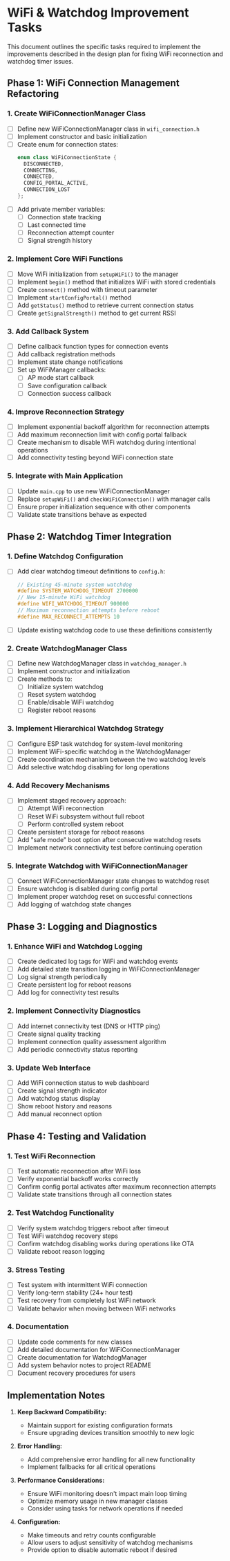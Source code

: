 # WiFi & Watchdog Improvement Tasks

This document outlines the specific tasks required to implement the improvements described in the design plan for fixing WiFi reconnection and watchdog timer issues.

## Phase 1: WiFi Connection Management Refactoring

### 1. Create WiFiConnectionManager Class
- [ ] Define new WiFiConnectionManager class in `wifi_connection.h`
- [ ] Implement constructor and basic initialization
- [ ] Create enum for connection states:
  ```cpp
  enum class WiFiConnectionState {
    DISCONNECTED,
    CONNECTING,
    CONNECTED,
    CONFIG_PORTAL_ACTIVE,
    CONNECTION_LOST
  };
  ```
- [ ] Add private member variables:
  - [ ] Connection state tracking
  - [ ] Last connected time
  - [ ] Reconnection attempt counter
  - [ ] Signal strength history

### 2. Implement Core WiFi Functions
- [ ] Move WiFi initialization from `setupWiFi()` to the manager
- [ ] Implement `begin()` method that initializes WiFi with stored credentials
- [ ] Create `connect()` method with timeout parameter
- [ ] Implement `startConfigPortal()` method
- [ ] Add `getStatus()` method to retrieve current connection status
- [ ] Create `getSignalStrength()` method to get current RSSI

### 3. Add Callback System
- [ ] Define callback function types for connection events
- [ ] Add callback registration methods
- [ ] Implement state change notifications
- [ ] Set up WiFiManager callbacks:
  - [ ] AP mode start callback
  - [ ] Save configuration callback
  - [ ] Connection success callback

### 4. Improve Reconnection Strategy
- [ ] Implement exponential backoff algorithm for reconnection attempts
- [ ] Add maximum reconnection limit with config portal fallback
- [ ] Create mechanism to disable WiFi watchdog during intentional operations
- [ ] Add connectivity testing beyond WiFi connection state

### 5. Integrate with Main Application
- [ ] Update `main.cpp` to use new WiFiConnectionManager
- [ ] Replace `setupWiFi()` and `checkWiFiConnection()` with manager calls
- [ ] Ensure proper initialization sequence with other components
- [ ] Validate state transitions behave as expected

## Phase 2: Watchdog Timer Integration

### 1. Define Watchdog Configuration
- [ ] Add clear watchdog timeout definitions to `config.h`:
  ```cpp
  // Existing 45-minute system watchdog
  #define SYSTEM_WATCHDOG_TIMEOUT 2700000 
  // New 15-minute WiFi watchdog
  #define WIFI_WATCHDOG_TIMEOUT 900000 
  // Maximum reconnection attempts before reboot
  #define MAX_RECONNECT_ATTEMPTS 10
  ```
- [ ] Update existing watchdog code to use these definitions consistently

### 2. Create WatchdogManager Class
- [ ] Define new WatchdogManager class in `watchdog_manager.h`
- [ ] Implement constructor and initialization
- [ ] Create methods to:
  - [ ] Initialize system watchdog
  - [ ] Reset system watchdog
  - [ ] Enable/disable WiFi watchdog
  - [ ] Register reboot reasons

### 3. Implement Hierarchical Watchdog Strategy
- [ ] Configure ESP task watchdog for system-level monitoring
- [ ] Implement WiFi-specific watchdog in the WatchdogManager
- [ ] Create coordination mechanism between the two watchdog levels
- [ ] Add selective watchdog disabling for long operations

### 4. Add Recovery Mechanisms
- [ ] Implement staged recovery approach:
  - [ ] Attempt WiFi reconnection
  - [ ] Reset WiFi subsystem without full reboot
  - [ ] Perform controlled system reboot
- [ ] Create persistent storage for reboot reasons
- [ ] Add "safe mode" boot option after consecutive watchdog resets
- [ ] Implement network connectivity test before continuing operation

### 5. Integrate Watchdog with WiFiConnectionManager
- [ ] Connect WiFiConnectionManager state changes to watchdog reset
- [ ] Ensure watchdog is disabled during config portal
- [ ] Implement proper watchdog reset on successful connections
- [ ] Add logging of watchdog state changes

## Phase 3: Logging and Diagnostics

### 1. Enhance WiFi and Watchdog Logging
- [ ] Create dedicated log tags for WiFi and watchdog events
- [ ] Add detailed state transition logging in WiFiConnectionManager
- [ ] Log signal strength periodically
- [ ] Create persistent log for reboot reasons
- [ ] Add log for connectivity test results

### 2. Implement Connectivity Diagnostics
- [ ] Add internet connectivity test (DNS or HTTP ping)
- [ ] Create signal quality tracking
- [ ] Implement connection quality assessment algorithm
- [ ] Add periodic connectivity status reporting

### 3. Update Web Interface
- [ ] Add WiFi connection status to web dashboard
- [ ] Create signal strength indicator
- [ ] Add watchdog status display
- [ ] Show reboot history and reasons
- [ ] Add manual reconnect option

## Phase 4: Testing and Validation

### 1. Test WiFi Reconnection
- [ ] Test automatic reconnection after WiFi loss
- [ ] Verify exponential backoff works correctly
- [ ] Confirm config portal activates after maximum reconnection attempts
- [ ] Validate state transitions through all connection states

### 2. Test Watchdog Functionality
- [ ] Verify system watchdog triggers reboot after timeout
- [ ] Test WiFi watchdog recovery steps
- [ ] Confirm watchdog disabling works during operations like OTA
- [ ] Validate reboot reason logging

### 3. Stress Testing
- [ ] Test system with intermittent WiFi connection
- [ ] Verify long-term stability (24+ hour test)
- [ ] Test recovery from completely lost WiFi network
- [ ] Validate behavior when moving between WiFi networks

### 4. Documentation
- [ ] Update code comments for new classes
- [ ] Add detailed documentation for WiFiConnectionManager
- [ ] Create documentation for WatchdogManager
- [ ] Add system behavior notes to project README
- [ ] Document recovery procedures for users

## Implementation Notes

1. **Keep Backward Compatibility:**
   - Maintain support for existing configuration formats
   - Ensure upgrading devices transition smoothly to new logic

2. **Error Handling:**
   - Add comprehensive error handling for all new functionality
   - Implement fallbacks for all critical operations

3. **Performance Considerations:**
   - Ensure WiFi monitoring doesn't impact main loop timing
   - Optimize memory usage in new manager classes
   - Consider using tasks for network operations if needed

4. **Configuration:**
   - Make timeouts and retry counts configurable 
   - Allow users to adjust sensitivity of watchdog mechanisms
   - Provide option to disable automatic reboot if desired
